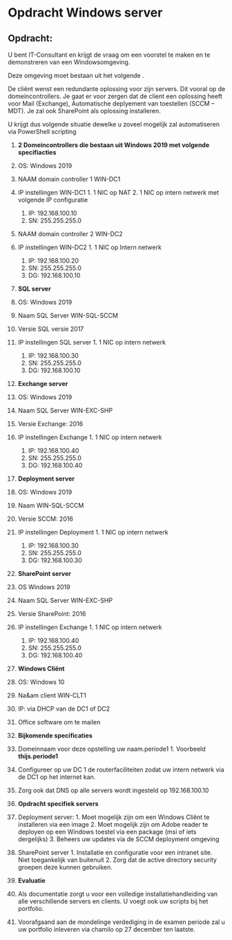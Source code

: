# Opdracht Windows server
## Opdracht:

U bent IT-Consultant en krijgt de vraag om een voorstel te maken en te demonstreren van een Windowsomgeving.

Deze omgeving moet bestaan uit het volgende .

De cliënt wenst een redundante oplossing voor zijn servers. Dit vooral op de domeincontrollers. Je gaat er voor zergen dat de client een oplossing heeft voor Mail (Exchange), Automatische deplyement van toestellen (SCCM – MDT). Je zal ook SharePoint als oplossing installeren.

U krijgt dus volgende situatie  dewelke u zoveel mogelijk zal automatiseren via PowerShell scripting

1. **2 Domeincontrollers die bestaan uit Windows 2019 met volgende specifiacties**
  1. OS: Windows 2019
  2. NAAM domain controller 1 WIN-DC1
  3. IP instellingen WIN-DC1
    1. 1 NIC op NAT
    2. 1 NIC op intern netwerk met volgende IP configuratie
      1. IP: 192.168.100.10
      2. SN: 255.255.255.0
  4. NAAM domain controller 2 WIN-DC2
  5. IP instellingen WIN-DC2
    1. 1 NIC op Intern netwerk
      1. IP: 192.168.100.20
      2. SN: 255.255.255.0
      3. DG: 192.168.100.10
2. **SQL server**
  1. OS: Windows 2019
  2. Naam SQL Server WIN-SQL-SCCM
  3. Versie SQL versie 2017
  4. IP instellingen SQL server
    1. 1 NIC op intern netwerk
      1. IP: 192.168.100.30
      2. SN: 255.255.255.0
      3. DG: 192.168.100.10

3. **Exchange server**
  1. OS: Windows 2019
  2. Naam SQL Server WIN-EXC-SHP
  3. Versie Exchange: 2016
  4. IP instellingen Exchange
    1. 1 NIC op intern netwerk
      1. IP: 192.168.100.40
      2. SN: 255.255.255.0
      3. DG: 192.168.100.40

1. **Deployment server**
  1. OS: Windows 2019
  2. Naam WIN-SQL-SCCM
  3. Versie SCCM: 2016
  4. IP instellingen Deployment
    1. 1 NIC op intern netwerk
      1. IP: 192.168.100.30
      2. SN: 255.255.255.0
      3. DG: 192.168.100.30

2. **SharePoint server**
  1. OS Windows 2019
  2. Naam SQL Server WIN-EXC-SHP
  3. Versie SharePoint: 2016
  4. IP instellingen Exchange
    1. 1 NIC op intern netwerk
      1. IP: 192.168.100.40
      2. SN: 255.255.255.0
      3. DG: 192.168.100.40
      
3. **Windows Cliënt**
  1. OS: Windows 10
  2. Na&amp;am client WIN-CLT1
  3. IP: via DHCP van de DC1 of DC2
  4. Office software om te mailen

1. **Bijkomende specificaties**
  1. Domeinnaam voor deze opstelling uw naam.periode1
    1. Voorbeeld **thijs.periode1**
  2. Configureer op uw DC 1 de routerfaciliteiten zodat uw intern netwerk via de DC1 op het internet kan.
  3. Zorg ook dat DNS op alle servers wordt ingesteld op 192.168.100.10
2. **Opdracht specifiek servers**
  1. Deployment server:
    1. Moet mogelijk zijn om een Windows Cliënt te installeren via een image
    2. Moet mogelijk zijn om Adobe reader te deployen op een Windows toestel via een package (msi of iets dergelijks)
    3. Beheers uw updates via de SCCM deployment omgeving
  2. SharePoint server
    1. Installatie en configuratie voor een intranet site. Niet toegankelijk van buitenuit
    2. Zorg dat de active directory security groepen deze kunnen gebruiken.
3. **Evaluatie**
  1. Als documentatie zorgt u voor een volledige installatiehandleiding van alle verschillende servers en clients. U voegt ook uw scripts bij het portfolio.
  2. Voorafgaand aan de mondelinge verdediging in de examen periode zal u uw portfolio inleveren via chamilo op 27 december ten laatste.

